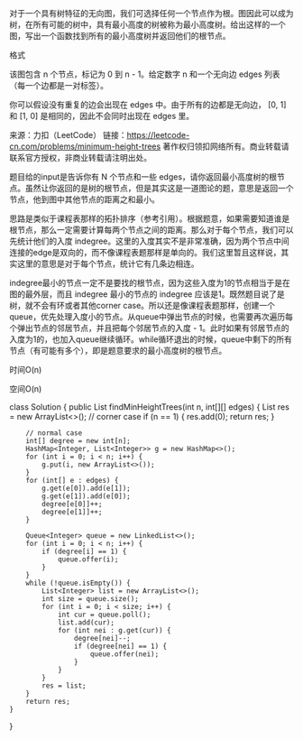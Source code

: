 对于一个具有树特征的无向图，我们可选择任何一个节点作为根。图因此可以成为树，在所有可能的树中，具有最小高度的树被称为最小高度树。给出这样的一个图，写出一个函数找到所有的最小高度树并返回他们的根节点。

格式

该图包含 n 个节点，标记为 0 到 n - 1。给定数字 n 和一个无向边 edges 列表（每一个边都是一对标签）。

你可以假设没有重复的边会出现在 edges 中。由于所有的边都是无向边， [0, 1]和 [1, 0] 是相同的，因此不会同时出现在 edges 里。

来源：力扣（LeetCode）
链接：https://leetcode-cn.com/problems/minimum-height-trees
著作权归领扣网络所有。商业转载请联系官方授权，非商业转载请注明出处。

题目给的input是告诉你有 N 个节点和一些 edges，请你返回最小高度树的根节点。虽然让你返回的是树的根节点，但是其实这是一道图论的题，意思是返回一个节点，他到图中其他节点的距离之和最小。

思路是类似于课程表那样的拓扑排序（参考引用）。根据题意，如果需要知道谁是根节点，那么一定需要计算每两个节点之间的距离。那么对于每个节点，我们可以先统计他们的入度 indegree。这里的入度其实不是非常准确，因为两个节点中间连接的edge是双向的，而不像课程表题那样是单向的。我们这里暂且这样说，其实这里的意思是对于每个节点，统计它有几条边相连。

indegree最小的节点一定不是要找的根节点，因为这些入度为1的节点相当于是在图的最外层，而且 indegree 最小的节点的 indegree 应该是1。既然题目说了是树，就不会有环或者其他corner case。所以还是像课程表题那样，创建一个queue，优先处理入度小的节点。从queue中弹出节点的时候，也需要再次遍历每个弹出节点的邻居节点，并且把每个邻居节点的入度 - 1。此时如果有邻居节点的入度为1的，也加入queue继续循环。while循环退出的时候，queue中剩下的所有节点（有可能有多个），即是题意要求的最小高度树的根节点。

时间O(n)

空间O(n)

class Solution {
    public List<Integer> findMinHeightTrees(int n, int[][] edges) {
        List<Integer> res = new ArrayList<>();
        // corner case
        if (n == 1) {
            res.add(0);
            return res;
        }

        // normal case
        int[] degree = new int[n];
        HashMap<Integer, List<Integer>> g = new HashMap<>();
        for (int i = 0; i < n; i++) {
            g.put(i, new ArrayList<>());
        }
        for (int[] e : edges) {
            g.get(e[0]).add(e[1]);
            g.get(e[1]).add(e[0]);
            degree[e[0]]++;
            degree[e[1]]++;
        }

        Queue<Integer> queue = new LinkedList<>();
        for (int i = 0; i < n; i++) {
            if (degree[i] == 1) {
                queue.offer(i);
            }
        }
        while (!queue.isEmpty()) {
            List<Integer> list = new ArrayList<>();
            int size = queue.size();
            for (int i = 0; i < size; i++) {
                int cur = queue.poll();
                list.add(cur);
                for (int nei : g.get(cur)) {
                    degree[nei]--;
                    if (degree[nei] == 1) {
                        queue.offer(nei);
                    }
                }
            }
            res = list;
        }
        return res;
    }
}